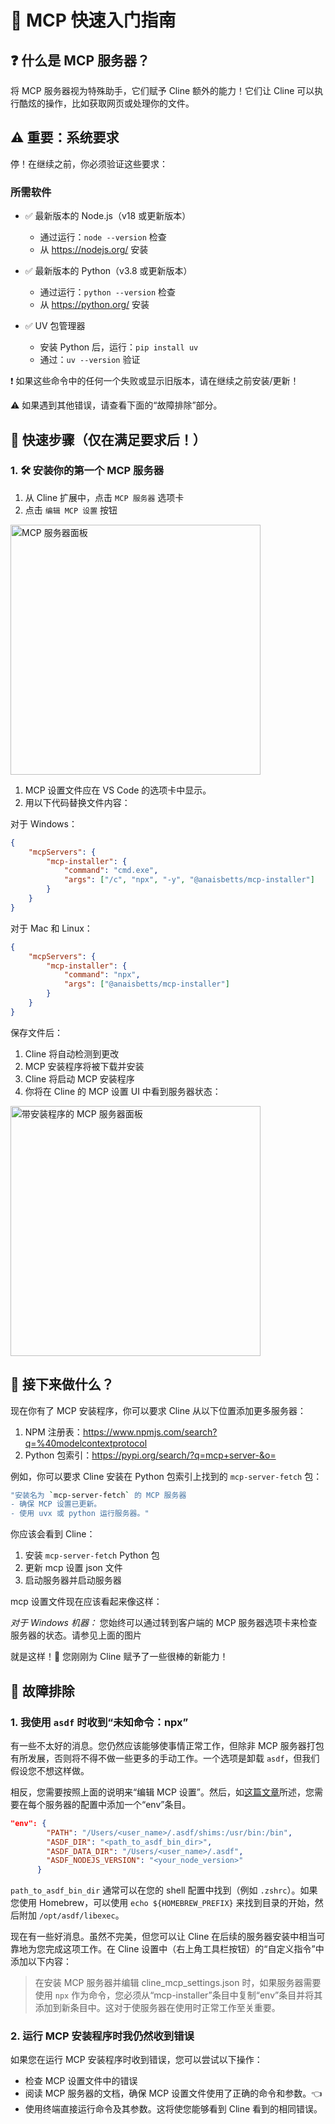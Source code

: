 # 🚀 MCP 快速入门指南

## ❓ 什么是 MCP 服务器？

将 MCP 服务器视为特殊助手，它们赋予 Cline 额外的能力！它们让 Cline 可以执行酷炫的操作，比如获取网页或处理你的文件。

## ⚠️ 重要：系统要求

停！在继续之前，你必须验证这些要求：

### 所需软件

-   ✅ 最新版本的 Node.js（v18 或更新版本）

    -   通过运行：`node --version` 检查
    -   从 <https://nodejs.org/> 安装

-   ✅ 最新版本的 Python（v3.8 或更新版本）

    -   通过运行：`python --version` 检查
    -   从 <https://python.org/> 安装

-   ✅ UV 包管理器
    -   安装 Python 后，运行：`pip install uv`
    -   通过：`uv --version` 验证

❗ 如果这些命令中的任何一个失败或显示旧版本，请在继续之前安装/更新！

⚠️ 如果遇到其他错误，请查看下面的“故障排除”部分。

## 🎯 快速步骤（仅在满足要求后！）

### 1. 🛠️ 安装你的第一个 MCP 服务器

1. 从 Cline 扩展中，点击 `MCP 服务器` 选项卡
1. 点击 `编辑 MCP 设置` 按钮

 <img src="https://github.com/user-attachments/assets/abf908b1-be98-4894-8dc7-ef3d27943a47" alt="MCP 服务器面板" width="400" />

1. MCP 设置文件应在 VS Code 的选项卡中显示。
1. 用以下代码替换文件内容：

对于 Windows：

```json
{
	"mcpServers": {
		"mcp-installer": {
			"command": "cmd.exe",
			"args": ["/c", "npx", "-y", "@anaisbetts/mcp-installer"]
		}
	}
}
```

对于 Mac 和 Linux：

```json
{
	"mcpServers": {
		"mcp-installer": {
			"command": "npx",
			"args": ["@anaisbetts/mcp-installer"]
		}
	}
}
```

保存文件后：

1. Cline 将自动检测到更改
2. MCP 安装程序将被下载并安装
3. Cline 将启动 MCP 安装程序
4. 你将在 Cline 的 MCP 设置 UI 中看到服务器状态：

<img src="https://github.com/user-attachments/assets/2abbb3de-e902-4ec2-a5e5-9418ed34684e" alt="带安装程序的 MCP 服务器面板" width="400" />

## 🤔 接下来做什么？

现在你有了 MCP 安装程序，你可以要求 Cline 从以下位置添加更多服务器：

1. NPM 注册表：<https://www.npmjs.com/search?q=%40modelcontextprotocol>
2. Python 包索引：<https://pypi.org/search/?q=mcp+server-&o=>

例如，你可以要求 Cline 安装在 Python 包索引上找到的 `mcp-server-fetch` 包：

```bash
"安装名为 `mcp-server-fetch` 的 MCP 服务器
- 确保 MCP 设置已更新。
- 使用 uvx 或 python 运行服务器。"
```

你应该会看到 Cline：

1. 安装 `mcp-server-fetch` Python 包
1. 更新 mcp 设置 json 文件
1. 启动服务器并启动服务器

mcp 设置文件现在应该看起来像这样：

_对于 Windows 机器：_
您始终可以通过转到客户端的 MCP 服务器选项卡来检查服务器的状态。请参见上面的图片

就是这样！🎉 您刚刚为 Cline 赋予了一些很棒的新能力！

## 📝 故障排除

### 1. 我使用 `asdf` 时收到“未知命令：npx”

有一些不太好的消息。您仍然应该能够使事情正常工作，但除非 MCP 服务器打包有所发展，否则将不得不做一些更多的手动工作。一个选项是卸载 `asdf`，但我们假设您不想这样做。

相反，您需要按照上面的说明来“编辑 MCP 设置”。然后，如[这篇文章](https://dev.to/cojiroooo/mcp-using-node-on-asdf-382n)所述，您需要在每个服务器的配置中添加一个“env”条目。

```json
"env": {
        "PATH": "/Users/<user_name>/.asdf/shims:/usr/bin:/bin",
        "ASDF_DIR": "<path_to_asdf_bin_dir>",
        "ASDF_DATA_DIR": "/Users/<user_name>/.asdf",
        "ASDF_NODEJS_VERSION": "<your_node_version>"
      }
```

`path_to_asdf_bin_dir` 通常可以在您的 shell 配置中找到（例如 `.zshrc`）。如果您使用 Homebrew，可以使用 `echo ${HOMEBREW_PREFIX}` 来找到目录的开始，然后附加 `/opt/asdf/libexec`。

现在有一些好消息。虽然不完美，但您可以让 Cline 在后续的服务器安装中相当可靠地为您完成这项工作。在 Cline 设置中（右上角工具栏按钮）的“自定义指令”中添加以下内容：

> 在安装 MCP 服务器并编辑 cline_mcp_settings.json 时，如果服务器需要使用 `npx` 作为命令，您必须从“mcp-installer”条目中复制“env”条目并将其添加到新条目中。这对于使服务器在使用时正常工作至关重要。

### 2. 运行 MCP 安装程序时我仍然收到错误

如果您在运行 MCP 安装程序时收到错误，您可以尝试以下操作：

-   检查 MCP 设置文件中的错误
-   阅读 MCP 服务器的文档，确保 MCP 设置文件使用了正确的命令和参数。👈
-   使用终端直接运行命令及其参数。这将使您能够看到 Cline 看到的相同错误。
